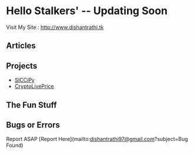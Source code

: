 # Hello Stalkers' -- Updating Soon

Visit My Site : http://www.dishantrathi.tk

## Articles


## Projects

* [SICCiPy](https://github.com/dishantrathi/SICCiPy)
* [CryptoLivePrice](https://github.com/dishantrathi/Crypto-Currency-Live-Exchange-Rates)

## The Fun Stuff

## Bugs or Errors 

Report ASAP [Report Here](mailto:dishantrathi97@gmail.com?subject=Bug Found)
